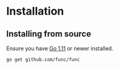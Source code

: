# Installation

## Installing from source

Ensure you have [Go 1.11](https://golang.org/doc/install) or newer installed.

```
go get github.com/func/func
```
